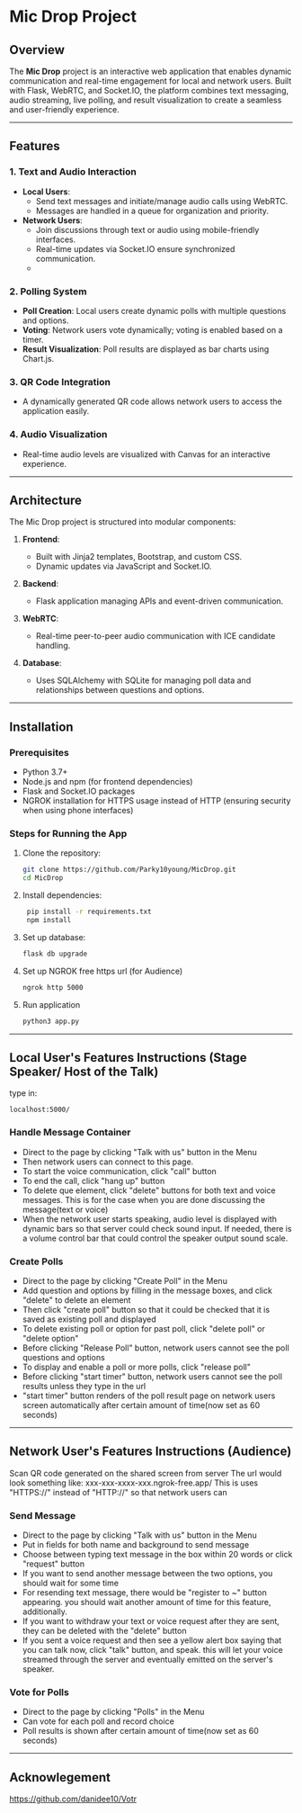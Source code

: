 # Mic Drop Project

## Overview
The **Mic Drop** project is an interactive web application that enables dynamic communication and real-time engagement for local and network users. Built with Flask, WebRTC, and Socket.IO, the platform combines text messaging, audio streaming, live polling, and result visualization to create a seamless and user-friendly experience.

---

## Features
### 1. Text and Audio Interaction
- **Local Users**:
  - Send text messages and initiate/manage audio calls using WebRTC.
  - Messages are handled in a queue for organization and priority.
- **Network Users**:
  - Join discussions through text or audio using mobile-friendly interfaces.
  - Real-time updates via Socket.IO ensure synchronized communication.
  - 

### 2. Polling System
- **Poll Creation**: Local users create dynamic polls with multiple questions and options.
- **Voting**: Network users vote dynamically; voting is enabled based on a timer.
- **Result Visualization**: Poll results are displayed as bar charts using Chart.js.

### 3. QR Code Integration
- A dynamically generated QR code allows network users to access the application easily.

### 4. Audio Visualization
- Real-time audio levels are visualized with Canvas for an interactive experience.

---

## Architecture
The Mic Drop project is structured into modular components:
1. **Frontend**:
   - Built with Jinja2 templates, Bootstrap, and custom CSS.
   - Dynamic updates via JavaScript and Socket.IO.
2. **Backend**:
   - Flask application managing APIs and event-driven communication.
3. **WebRTC**:
   - Real-time peer-to-peer audio communication with ICE candidate handling.

4. **Database**:
   - Uses SQLAlchemy with SQLite for managing poll data and relationships between questions and options.

---

## Installation

### Prerequisites
- Python 3.7+
- Node.js and npm (for frontend dependencies)
- Flask and Socket.IO packages
- NGROK installation for HTTPS usage instead of HTTP (ensuring security when using phone interfaces)

### Steps for Running the App
1. Clone the repository:
   ```bash
   git clone https://github.com/Parky10young/MicDrop.git
   cd MicDrop

2. Install dependencies:
   ```bash
    pip install -r requirements.txt
    npm install

3. Set up database:
   ```bash
   flask db upgrade

4. Set up NGROK free https url (for Audience)
   ```cmd
   ngrok http 5000

5. Run application
   ```bash
   python3 app.py

---

## Local User's Features Instructions (Stage Speaker/ Host of the Talk)
type in:
```url
localhost:5000/
```

### Handle Message Container
- Direct to the page by clicking "Talk with us" button in the Menu
- Then network users can connect to this page.
- To start the voice communication, click "call" button
- To end the call, click "hang up" button
- To delete que element, click "delete" buttons for both text and voice messages. This is for the case when you are done discussing the message(text or voice)
- When the network user starts speaking, audio level is displayed with dynamic bars so that server could check sound input. If needed, there is a volume control bar that could control the speaker output sound scale.

### Create Polls
- Direct to the page by clicking "Create Poll" in the Menu
- Add question and options by filling in the message boxes, and click "delete" to delete an element
- Then click "create poll" button so that it could be checked that it is saved as existing poll and displayed
- To delete existing poll or option for past poll, click "delete poll" or "delete option"  
- Before clicking "Release Poll" button, network users cannot see the poll questions and options
- To display and enable a poll or more polls, click "release poll"
- Before clicking "start timer" button, network users cannot see the poll results unless they type in the url
- "start timer" button renders of the poll result page on network users screen automatically after certain amount of time(now set as 60 seconds)

---

## Network User's Features Instructions (Audience)
Scan QR code generated on the shared screen from server
The url would look something like: xxx-xxx-xxxx-xxx.ngrok-free.app/
This is uses "HTTPS://" instead of "HTTP://" so that network users can 

### Send Message
- Direct to the page by clicking "Talk with us" button in the Menu
- Put in fields for both name and background to send message
- Choose between typing text message in the box within 20 words or click "request" button
- If you want to send another message between the two options, you should wait for some time
- For resending text message, there would be "register to ~" button appearing. you should wait another amount of time for this feature, additionally.
- If you want to withdraw your text or voice request after they are sent, they can be deleted with the "delete" button
- If you sent a voice request and then see a yellow alert box saying that you can talk now, click "talk" button, and speak. this will let your voice streamed through the server and eventually emitted on the server's speaker.

### Vote for Polls
- Direct to the page by clicking "Polls" in the Menu
- Can vote for each poll and record choice
- Poll results is shown after certain amount of time(now set as 60 seconds)

---

## Acknowlegement
https://github.com/danidee10/Votr


